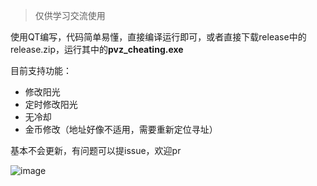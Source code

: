 > 仅供学习交流使用

使用QT编写，代码简单易懂，直接编译运行即可，或者直接下载release中的release.zip，运行其中的**pvz_cheating.exe**

目前支持功能：
- 修改阳光
- 定时修改阳光
- 无冷却
- 金币修改（地址好像不适用，需要重新定位寻址）

基本不会更新，有问题可以提issue，欢迎pr

![image](https://github.com/ZJamss/PVZ_Cheating/assets/76551468/94740426-5e2c-4d5e-b6ef-83418dc99fe6)


